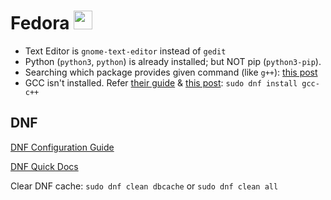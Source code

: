 # Fedora <img src='https://upload.wikimedia.org/wikipedia/commons/thumb/4/41/Fedora_icon_%282021%29.svg/2089px-Fedora_icon_%282021%29.svg.png' width="30">

- Text Editor is `gnome-text-editor` instead of `gedit`
- Python (`python3`, `python`) is already installed; but NOT pip (`python3-pip`).
- Searching which package provides given command (like `g++`): [this post](https://unix.stackexchange.com/questions/701583/what-is-the-link-between-g-and-gcc-c-in-fedoras-dnf-repositories)
- GCC isn't installed. Refer [their guide](https://developer.fedoraproject.org/tech/languages/c/cpp_installation.html) & [this post](https://stackoverflow.com/questions/12952913/how-do-i-install-g-for-fedora): `sudo dnf install gcc-c++`

## DNF

[DNF Configuration Guide](https://dnf.readthedocs.io/en/latest/conf_ref.html)

[DNF Quick Docs](https://docs.fedoraproject.org/en-US/quick-docs/dnf/)

Clear DNF cache: `sudo dnf clean dbcache` or `sudo dnf clean all`
